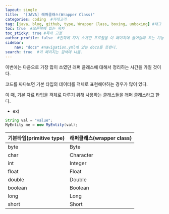 ```yaml
---
layout: single
title:  "[JAVA] 래퍼클래스(Wrapper Class)"
categories: coding  #카테고리
tag: [java, blog, github, type, Wrapper Class, boxing, unboxing] #태그
toc: true  #오른쪽에 있는 목차
toc_sticky: true #목차 고정
author_profile: false  #왼쪽에 자기 소개란 프로필을 이 페이지에 들어갈때 끄는 기능
sidebar:
    nav: "docs" #navigation.yml에 있는 docs를 뜻한다.
search: true  #이 페이지는 검색에 나옴.
---
```


이번에는 다음으로 가장 많이 쓰였던 래퍼 클래스에 대해서 정리하는 시간을 가질 것이다.

코드를 짜다보면 기본 타입의 데이터를 객체로 표현해야하는 경우가 많이 있다.

이 때, 기본 자료 타입을 객체로 다루기 위해 사용하는 클래스들을 래퍼 클래스라고 한다.
- ex) 

```java
String val = "value";
MyEntity me = new MyEntity(val);
```

|기본타입(primitive type)|래퍼클래스(wrapper class)|
|---|---|
|byte|Byte|
|char|Character|
|int|Integer|
|float|Float|
|double|Double|
|boolean|Boolean|
|long|Long|
|short|Short|